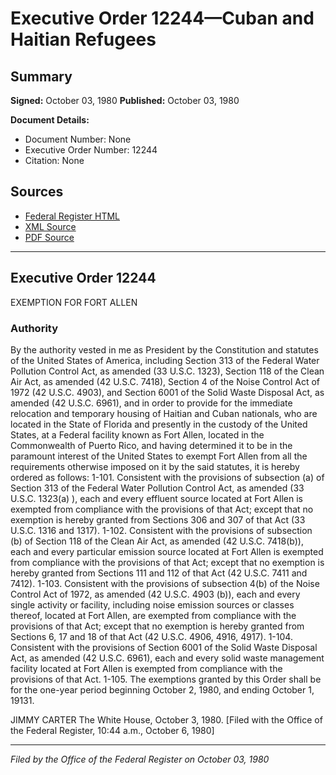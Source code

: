 # Executive Order 12244—Cuban and Haitian Refugees

## Summary

**Signed:** October 03, 1980
**Published:** October 03, 1980

**Document Details:**
- Document Number: None
- Executive Order Number: 12244
- Citation: None

## Sources
- [Federal Register HTML](https://www.presidency.ucsb.edu/documents/executive-order-12244-cuban-and-haitian-refugees)
- [XML Source](None)
- [PDF Source](None)

---

## Executive Order 12244

EXEMPTION FOR FORT ALLEN
### Authority

By the authority vested in me as President by the Constitution and statutes of the United States of America, including Section 313 of the Federal Water Pollution Control Act, as amended (33 U.S.C. 1323), Section 118 of the Clean Air Act, as amended (42 U.S.C. 7418), Section 4 of the Noise Control Act of 1972 (42 U.S.C. 4903), and Section 6001 of the Solid Waste Disposal Act, as amended (42 U.S.C. 6961), and in order to provide for the immediate relocation and temporary housing of Haitian and Cuban nationals, who are located in the State of Florida and presently in the custody of the United States, at a Federal facility known as Fort Allen, located in the Commonwealth of Puerto Rico, and having determined it to be in the paramount interest of the United States to exempt Fort Allen from all the requirements otherwise imposed on it by the said statutes, it is hereby ordered as follows:
1-101. Consistent with the provisions of subsection (a) of Section 313 of the Federal Water Pollution Control Act, as amended (33 U.S.C. 1323(a) ), each and every effluent source located at Fort Allen is exempted from compliance with the provisions of that Act; except that no exemption is hereby granted from Sections 306 and 307 of that Act (33 U.S.C. 1316 and 1317).
1-102. Consistent with the provisions of subsection (b) of Section 118 of the Clean Air Act, as amended (42 U.S.C. 7418(b)), each and every particular emission source located at Fort Allen is exempted from compliance with the provisions of that Act; except that no exemption is hereby granted from Sections 111 and 112 of that Act (42 U.S.C. 7411 and 7412).
1-103. Consistent with the provisions of subsection 4(b) of the Noise Control Act of 1972, as amended (42 U.S.C. 4903 (b)), each and every single activity or facility, including noise emission sources or classes thereof, located at Fort Allen, are exempted from compliance with the provisions of that Act; except that no exemption is hereby granted from Sections 6, 17 and 18 of that Act (42 U.S.C. 4906, 4916, 4917).
1-104. Consistent with the provisions of Section 6001 of the Solid Waste Disposal Act, as amended (42 U.S.C. 6961), each and every solid waste management facility located at Fort Allen is exempted from compliance with the provisions of that Act.
1-105. The exemptions granted by this Order shall be for the one-year period beginning October 2, 1980, and ending October 1, 19131.

JIMMY CARTER
The White House,
October 3, 1980.
[Filed with the Office of the Federal Register, 10:44 a.m., October 6, 1980]

---

*Filed by the Office of the Federal Register on October 03, 1980*
